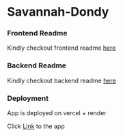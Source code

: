 # Savannah-Dondy

### Frontend Readme 

Kindly checkout frontend readme [here](https://github.com/DanielAdek/Savannah-Dondy/blob/main/ai-sales-rep-app/README.md)



### Backend Readme

Kindly checkout backend readme [here](https://github.com/DanielAdek/Savannah-Dondy/blob/main/ai-sales-rep-api/README.md)


### Deployment

App is deployed on vercel + render

Click [Link](https://intellibrain-phi.vercel.app/) to the app